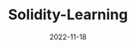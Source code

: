 ---
title: Solidity-Learning
date: 2022-11-18
weight: 30
description: Solidity 学习笔记。
tags: [web3]
externalUrl: https://github.com/XdpCS/Solidity-Learning
---